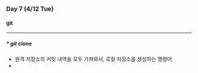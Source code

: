 ### Day 7 (4/12 Tue)

#### git

---

<h5>* git clone</h5>

* 원격 저장소의 커밋 내역을 모두 가져와서, 로컬 저장소를 생성하는 명령어
* 